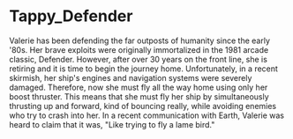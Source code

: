 # Tappy_Defender
Valerie has been defending the far outposts of humanity since the early '80s. Her brave exploits were originally immortalized in the 1981 arcade classic, Defender. However, after over 30 years on the front line, she is retiring and it is time to begin the journey home. Unfortunately, in a recent skirmish, her ship's engines and navigation systems were severely damaged. Therefore, now she must fly all the way home using only her boost thruster. This means that she must fly her ship by simultaneously thrusting up and forward, kind of bouncing really, while avoiding enemies who try to crash into her. In a recent communication with Earth, Valerie was heard to claim that it was, "Like trying to fly a lame bird."
